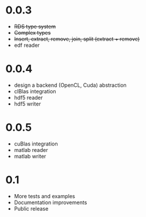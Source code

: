 0.0.3
=====

* ~~RDS type system~~
* ~~Complex types~~
* ~~Insert, extract, remove, join, split (extract + remove)~~
* edf reader

0.0.4
=====

* design a backend (OpenCL, Cuda) abstraction
* clBlas integration
* hdf5 reader
* hdf5 writer

0.0.5
=====

* cuBlas integration
* matlab reader
* matlab writer

0.1
===

* More tests and examples 
* Documentation improvements
* Public release
